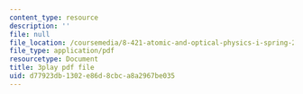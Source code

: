```yaml
---
content_type: resource
description: ''
file: null
file_location: /coursemedia/8-421-atomic-and-optical-physics-i-spring-2014/d77923db1302e86d8cbca8a2967be035_iwQ49oG-DO8.pdf
file_type: application/pdf
resourcetype: Document
title: 3play pdf file
uid: d77923db-1302-e86d-8cbc-a8a2967be035
---
```

